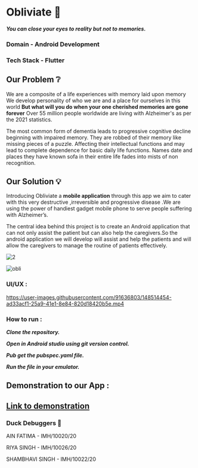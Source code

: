 # Obliviate :gem:
**_You can close your eyes to reality but not to memories._**

### Domain - Android Development
### Tech Stack - Flutter 

## Our Problem  ❔
We are a composite of a life experiences with memory laid upon memory
We develop personality of who we are and a place for ourselves in this world
 **But what will you do when your one cherished memories are gone forever**
 Over 55 million people worldwide are living with Alzheimer's as per the 2021 statistics.
 
The most common form of dementia leads to progressive cognitive 
decline beginning with impaired memory. They are robbed of their memory like missing pieces of a puzzle.
Affecting their intellectual functions and may lead to complete dependence for basic daily life functions.
Names date and places they have known sofa in their entire life fades into mists of non recognition.

## Our Solution  :bulb:
Introducing Obliviate a **mobile application** through this app we aim to cater with this very destructive ,irreversible and progressive disease .We are using the power of handiest gadget mobile phone  to serve people suffering with Alzheimer’s.

The central idea behind this project is to create 
an Android application that can not only assist the patient but can also 
help the caregivers.So the android application we will develop will assist and help the patients 
and will allow the caregivers to manage the routine of 
patients effectively.



![2](https://user-images.githubusercontent.com/91636803/148434281-dff88bab-3cf9-4ca8-b7f8-3752c8f25ecb.png)






![obli](https://user-images.githubusercontent.com/91636803/148442581-3ad3b958-7f30-4c99-b391-3b0004f2e15c.png)




### UI/UX :

https://user-images.githubusercontent.com/91636803/148514454-ad33acf1-25a9-41e1-8e84-820d18420b5e.mp4





### How to run :
**_Clone the repository._**

**_Open in Android studio using git version control._**

**_Pub get the pubspec.yaml file._**

**_Run the file in your emulator._**






## Demonstration to our App :
## [ Link to demonstration](https://youtu.be/zKJ_SAC2948)



### Duck Debuggers 🐤
AIN FATIMA        -  IMH/10020/20

RIYA SINGH        -  IMH/10026/20

SHAMBHAVI SINGH   -  IMH/10022/20







